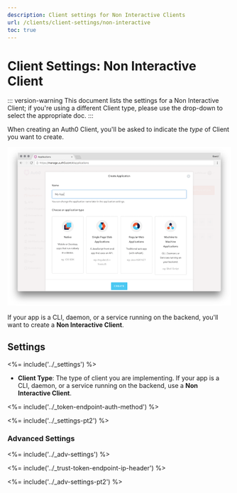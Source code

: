 ```yaml
---
description: Client settings for Non Interactive Clients
url: /clients/client-settings/non-interactive
toc: true
---
```


# Client Settings: Non Interactive Client

::: version-warning
This document lists the settings for a Non Interactive Client; if you're using a different Client type, please use the drop-down to select the appropriate doc.
:::

When creating an Auth0 Client, you'll be asked to indicate the *type* of Client you want to create. 

![Window for selecting client type](/media/articles/clients/create-clients.png)

If your app is a CLI, daemon, or a service running on the backend, you'll want to create a **Non Interactive Client**.

## Settings

<%= include('../_settings') %>

- **Client Type**: The type of client you are implementing. If your app is a CLI, daemon, or a service running on the backend, use a **Non Interactive Client**.

<%= include('../_token-endpoint-auth-method') %>

<%= include('../_settings-pt2') %>

### Advanced Settings

<%= include('../_adv-settings') %>

<%= include('../_trust-token-endpoint-ip-header') %>

<%= include('../_adv-settings-pt2') %>
